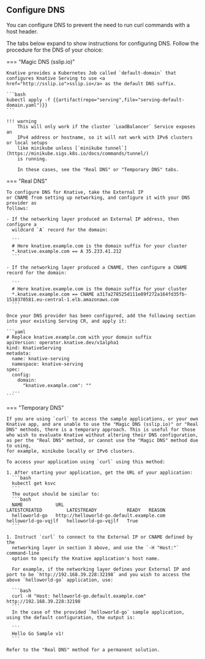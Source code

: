 ## Configure DNS

You can configure DNS to prevent the need to run curl commands with a host header.

The tabs below expand to show instructions for configuring DNS.
Follow the procedure for the DNS of your choice:

=== "Magic DNS (sslip.io)"

    Knative provides a Kubernetes Job called `default-domain` that configures Knative Serving to use <a href="http://sslip.io">sslip.io</a> as the default DNS suffix.

    ```bash
    kubectl apply -f {{artifact(repo="serving",file="serving-default-domain.yaml")}}
    ```

    !!! warning
        This will only work if the cluster `LoadBalancer` Service exposes an
        IPv4 address or hostname, so it will not work with IPv6 clusters or local setups
        like minikube unless [`minikube tunnel`](https://minikube.sigs.k8s.io/docs/commands/tunnel/)
        is running.

        In these cases, see the "Real DNS" or "Temporary DNS" tabs.


=== "Real DNS"

    To configure DNS for Knative, take the External IP
    or CNAME from setting up networking, and configure it with your DNS provider as
    follows:

    - If the networking layer produced an External IP address, then configure a
      wildcard `A` record for the domain:

      ```
      # Here knative.example.com is the domain suffix for your cluster
      *.knative.example.com == A 35.233.41.212
      ```

    - If the networking layer produced a CNAME, then configure a CNAME record for the domain:

      ```
      # Here knative.example.com is the domain suffix for your cluster
      *.knative.example.com == CNAME a317a278525d111e89f272a164fd35fb-1510370581.eu-central-1.elb.amazonaws.com
      ```

    Once your DNS provider has been configured, add the following section into your existing Serving CR, and apply it:

    ```yaml
    # Replace knative.example.com with your domain suffix
    apiVersion: operator.knative.dev/v1alpha1
    kind: KnativeServing
    metadata:
      name: knative-serving
      namespace: knative-serving
    spec:
      config:
        domain:
          "knative.example.com": ""
      ...
    ```

=== "Temporary DNS"

    If you are using `curl` to access the sample applications, or your own Knative app, and are unable to use the "Magic DNS (sslip.io)" or "Real DNS" methods, there is a temporary approach. This is useful for those who wish to evaluate Knative without altering their DNS configuration, as per the "Real DNS" method, or cannot use the "Magic DNS" method due to using,
    for example, minikube locally or IPv6 clusters.

    To access your application using `curl` using this method:

    1. After starting your application, get the URL of your application:
      ```bash
      kubectl get ksvc
      ```
      The output should be similar to:
      ```bash
      NAME            URL                                        LATESTCREATED         LATESTREADY           READY   REASON
      helloworld-go   http://helloworld-go.default.example.com   helloworld-go-vqjlf   helloworld-go-vqjlf   True
      ```

    1. Instruct `curl` to connect to the External IP or CNAME defined by the
      networking layer in section 3 above, and use the `-H "Host:"` command-line
      option to specify the Knative application's host name.

      For example, if the networking layer defines your External IP and port to be `http://192.168.39.228:32198` and you wish to access the above `helloworld-go` application, use:

      ```bash
      curl -H "Host: helloworld-go.default.example.com" http://192.168.39.228:32198
      ```
      In the case of the provided `helloworld-go` sample application, using the default configuration, the output is:

      ```
      Hello Go Sample v1!
      ```

    Refer to the "Real DNS" method for a permanent solution.
